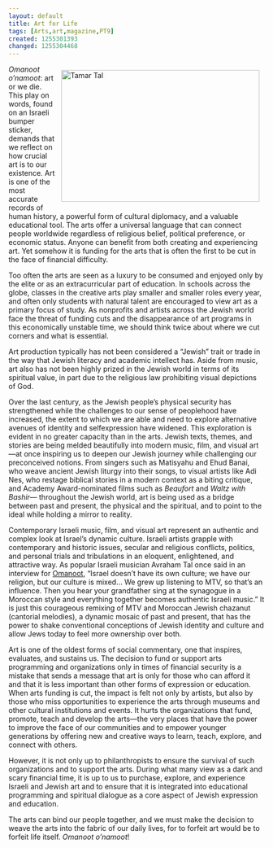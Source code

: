 ```yaml
---
layout: default
title: Art for Life
tags: [Arts,art,magazine,PT9]
created: 1255301393
changed: 1255304468
---
```

<p><a href="http://www.flickr.com/photos/27731084@N07/3988638662/" title="Tamar Tal by PresenTense Group, on Flickr"><img vspace="10" hspace="10" align="right" style="width: 390px; height: 259px;" src="http://farm3.static.flickr.com/2591/3988638662_98ef9c5a8c.jpg" alt="Tamar Tal" /></a></p>
<p><em>Omanoot o&rsquo;namoot</em>:  art or we die. This  play on words,  found on an  Israeli bumper sticker, demands  that we reflect on how crucial  art is to our existence. Art is one  of the most accurate records of  human history, a powerful form  of cultural diplomacy, and a  valuable educational tool.  The arts offer a universal  language that can connect people  worldwide regardless of religious  belief, political preference, or  economic status. Anyone can  benefit from both creating and  experiencing art. Yet somehow  it is funding for the arts that is  often the first to be cut in the face  of financial difficulty.<a href="http://www.flickr.com/photos/27731084@N07/3988638662/" title="Tamar Tal by PresenTense Group, on Flickr"><br />
</a></p>
<p>Too often the arts are seen  as a luxury to be consumed  and enjoyed only by the elite  or as an extracurricular part  of education. In schools across  the globe, classes in the creative  arts play smaller and smaller  roles every year, and often only  students with natural talent  are encouraged to view art as  a primary focus of study. As  nonprofits and artists across  the Jewish world face the  threat of funding cuts and the  disappearance of art programs  in this economically unstable  time, we should think twice  about where we cut corners and  what is essential.</p>
<p>Art production typically  has not been considered a  &ldquo;Jewish&rdquo; trait or trade in the  way that Jewish literacy and  academic intellect has. Aside  from music, art also has not  been highly prized in the  Jewish world in terms of its  spiritual value, in part due to the  religious law prohibiting visual  depictions of God.</p>
<p>Over the last century, as  the Jewish people&rsquo;s physical  security has strengthened while  the challenges to our sense of  peoplehood have increased,  the extent to which we are able  and need to explore alternative  avenues of identity and selfexpression  have widened. This  exploration is evident in no  greater capacity than in the arts.  Jewish texts, themes, and stories  are being melded beautifully  into modern music, film, and  visual art&mdash;at once inspiring  us to deepen our Jewish  journey while challenging our  preconceived notions. From  singers such as Matisyahu and  Ehud Banai, who weave ancient  Jewish liturgy into their songs,  to visual artists like Adi Nes,  who restage biblical stories in  a modern context as a biting  critique, and Academy Award-nominated  films such as <em>Beaufort</em>  and <em>Waltz with Bashir</em>&mdash;  throughout the Jewish world, art  is being used as a bridge between past and present, the physical  and the spiritual, and to point to  the ideal while holding a mirror  to reality.</p>
<p>Contemporary Israeli  music, film, and visual art  represent an authentic and  complex look at Israel&rsquo;s dynamic  culture. Israeli artists grapple  with contemporary and historic  issues, secular and religious  conflicts, politics, and personal  trials and tribulations in an  eloquent, enlightened, and  attractive way. As popular  Israeli musician Avraham Tal once said in an interview for <a href="http://www.omanoot.com/"> Omanoot</a>, &ldquo;Israel doesn&rsquo;t have  its own culture; we have our  religion, but our culture is  mixed&hellip; We grew up listening  to MTV, so that&rsquo;s an influence.  Then you hear your grandfather  sing at the synagogue in a  Moroccan style and everything  together becomes authentic  Israeli music.&rdquo; It is just this  courageous remixing of MTV  and Moroccan Jewish chazanut  (cantorial melodies), a dynamic  mosaic of past and present,  that has the power to shake  conventional conceptions of  Jewish identity and culture and  allow Jews today to feel more  ownership over both.</p>
<p>Art is one of the oldest  forms of social commentary,  one that inspires, evaluates, and  sustains us. The decision to fund  or support arts programming  and organizations only in times  of financial security is a mistake  that sends a message that art is  only for those who can afford  it and that it is less important  than other forms of expression or  education. When arts funding  is cut, the impact is felt not only  by artists, but also by those who  miss opportunities to experience  the arts through museums and  other cultural institutions and  events. It hurts the organizations  that fund, promote, teach and  develop the arts&mdash;the very places  that have the power to improve  the face of our communities and  to empower younger generations  by offering new and creative  ways to learn, teach, explore, and  connect with others.</p>
<p>However, it is not only up  to philanthropists to ensure the  survival of such organizations  and to support the arts. During  what many view as a dark and  scary financial time, it is up to  us to purchase, explore, and  experience Israeli and Jewish art  and to ensure that it is integrated  into educational programming  and spiritual dialogue as a core  aspect of Jewish expression  and education.</p>
<p>The arts can bind our people  together, and we must make the  decision to weave the arts into  the fabric of our daily lives, for to  forfeit art would be to forfeit life  itself. <em>Omanoot o&rsquo;namoot</em>!</p>